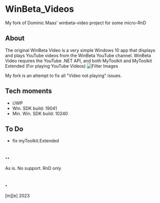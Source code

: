 # WinBeta_Videos

My fork of Dominic Maas' winbeta-video project for some micro-RnD

## About
The original WinBeta Video is a very simple Windows 10 app that displays and plays YouTube videos from the WinBeta YouTube channel.
WinBeta Video requires the YouTube .NET API, and both MyToolkit and MyToolkit Extended (For playing YouTube Videos)
![Filter Images](/Images/videos.png)

My fork is an attempt to fix all "Video not playing" issues.

## Tech moments
- UWP
- Win. SDK build: 19041 
- Min. Win. SDK build: 10240 

## To Do
* fix myToolkit.Extended

## ..

As is. No support. RnD only

## .
[m][e] 2023